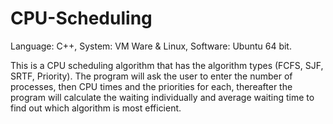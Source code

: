 # CPU-Scheduling

Language: C++,
System: VM Ware & Linux,
Software: Ubuntu 64 bit.

This is a CPU scheduling algorithm that has the algorithm types (FCFS, SJF, SRTF, Priority). The program will ask the user to enter the number of processes, then CPU times and the priorities for each, thereafter the program will calculate the waiting individually and average waiting time to find out which algorithm is most efficient.
